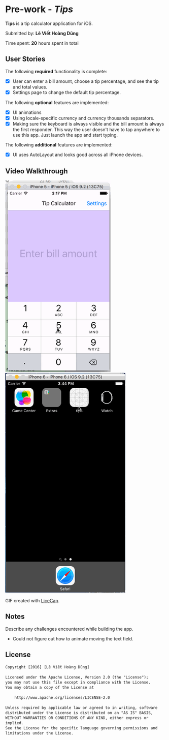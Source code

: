 # Pre-work - *Tips*


**Tips** is a tip calculator application for iOS.

Submitted by: **Lê Viết Hoàng Dũng**

Time spent: **20** hours spent in total

## User Stories

The following **required** functionality is complete:

* [x] User can enter a bill amount, choose a tip percentage, and see the tip and total values.
* [x] Settings page to change the default tip percentage.

The following **optional** features are implemented:
* [x] UI animations
* [x] Using locale-specific currency and currency thousands separators.
* [x] Making sure the keyboard is always visible and the bill amount is always the first responder. This way the user doesn't have to tap anywhere to use this app. Just launch the app and start typing.

The following **additional** features are implemented:

- [x] UI uses AutoLayout and looks good across all iPhone devices.

## Video Walkthrough

![Video Walkthrough on iPhone 5](demo.gif)
![Video Walkthrough on iPhone 6](demo2.gif)

GIF created with [LiceCap](http://www.cockos.com/licecap/).

## Notes

Describe any challenges encountered while building the app.
- Could not figure out how to animate moving the text field.

## License

    Copyright [2016] [Lê Viết Hoàng Dũng]

    Licensed under the Apache License, Version 2.0 (the "License");
    you may not use this file except in compliance with the License.
    You may obtain a copy of the License at

        http://www.apache.org/licenses/LICENSE-2.0

    Unless required by applicable law or agreed to in writing, software
    distributed under the License is distributed on an "AS IS" BASIS,
    WITHOUT WARRANTIES OR CONDITIONS OF ANY KIND, either express or implied.
    See the License for the specific language governing permissions and
    limitations under the License.
